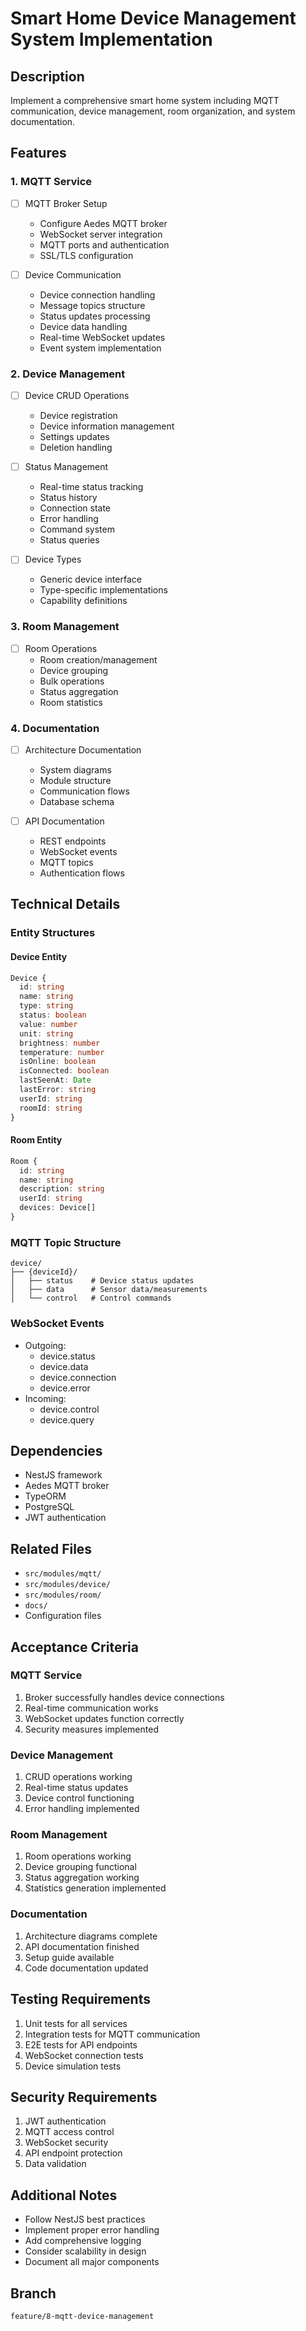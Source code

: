 # Smart Home Device Management System Implementation

## Description
Implement a comprehensive smart home system including MQTT communication, device management, room organization, and system documentation.

## Features

### 1. MQTT Service
- [ ] MQTT Broker Setup
  * Configure Aedes MQTT broker
  * WebSocket server integration
  * MQTT ports and authentication
  * SSL/TLS configuration

- [ ] Device Communication
  * Device connection handling
  * Message topics structure
  * Status updates processing
  * Device data handling
  * Real-time WebSocket updates
  * Event system implementation

### 2. Device Management
- [ ] Device CRUD Operations
  * Device registration
  * Device information management
  * Settings updates
  * Deletion handling

- [ ] Status Management
  * Real-time status tracking
  * Status history
  * Connection state
  * Error handling
  * Command system
  * Status queries

- [ ] Device Types
  * Generic device interface
  * Type-specific implementations
  * Capability definitions

### 3. Room Management
- [ ] Room Operations
  * Room creation/management
  * Device grouping
  * Bulk operations
  * Status aggregation
  * Room statistics

### 4. Documentation
- [ ] Architecture Documentation
  * System diagrams
  * Module structure
  * Communication flows
  * Database schema

- [ ] API Documentation
  * REST endpoints
  * WebSocket events
  * MQTT topics
  * Authentication flows

## Technical Details

### Entity Structures

#### Device Entity
```typescript
Device {
  id: string
  name: string
  type: string
  status: boolean
  value: number
  unit: string
  brightness: number
  temperature: number
  isOnline: boolean
  isConnected: boolean
  lastSeenAt: Date
  lastError: string
  userId: string
  roomId: string
}
```

#### Room Entity
```typescript
Room {
  id: string
  name: string
  description: string
  userId: string
  devices: Device[]
}
```

### MQTT Topic Structure
```
device/
├── {deviceId}/
│   ├── status    # Device status updates
│   ├── data      # Sensor data/measurements
│   └── control   # Control commands
```

### WebSocket Events
- Outgoing:
  * device.status
  * device.data
  * device.connection
  * device.error
- Incoming:
  * device.control
  * device.query

## Dependencies
- NestJS framework
- Aedes MQTT broker
- TypeORM
- PostgreSQL
- JWT authentication

## Related Files
- `src/modules/mqtt/`
- `src/modules/device/`
- `src/modules/room/`
- `docs/`
- Configuration files

## Acceptance Criteria

### MQTT Service
1. Broker successfully handles device connections
2. Real-time communication works
3. WebSocket updates function correctly
4. Security measures implemented

### Device Management
1. CRUD operations working
2. Real-time status updates
3. Device control functioning
4. Error handling implemented

### Room Management
1. Room operations working
2. Device grouping functional
3. Status aggregation working
4. Statistics generation implemented

### Documentation
1. Architecture diagrams complete
2. API documentation finished
3. Setup guide available
4. Code documentation updated

## Testing Requirements
1. Unit tests for all services
2. Integration tests for MQTT communication
3. E2E tests for API endpoints
4. WebSocket connection tests
5. Device simulation tests

## Security Requirements
1. JWT authentication
2. MQTT access control
3. WebSocket security
4. API endpoint protection
5. Data validation

## Additional Notes
- Follow NestJS best practices
- Implement proper error handling
- Add comprehensive logging
- Consider scalability in design
- Document all major components

## Branch
```bash
feature/8-mqtt-device-management
```
